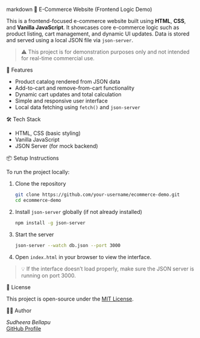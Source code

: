 markdown
 🛒 E-Commerce Website (Frontend Logic Demo)

This is a frontend-focused e-commerce website built using **HTML**, **CSS**, and **Vanilla JavaScript**. It showcases core e-commerce logic such as product listing, cart management, and dynamic UI updates. Data is stored and served using a local JSON file via `json-server`.

> ⚠️ This project is for demonstration purposes only and not intended for real-time commercial use.



🚀 Features

- Product catalog rendered from JSON data
- Add-to-cart and remove-from-cart functionality
- Dynamic cart updates and total calculation
- Simple and responsive user interface
- Local data fetching using `fetch()` and `json-server`



 🛠️ Tech Stack

- HTML, CSS (basic styling)
- Vanilla JavaScript
- JSON Server (for mock backend)



 📦 Setup Instructions

To run the project locally:

1. Clone the repository  
   ```bash
   git clone https://github.com/your-username/ecommerce-demo.git
   cd ecommerce-demo
   ```

2. Install `json-server` globally (if not already installed)  
   ```bash
   npm install -g json-server
   ```

3. Start the server  
   ```bash
   json-server --watch db.json --port 3000
   ```

4. Open `index.html` in your browser to view the interface.

> 💡 If the interface doesn’t load properly, make sure the JSON server is running on port 3000.



 📄 License

This project is open-source under the [MIT License](LICENSE).

🙋‍♂️ Author

*Sudheera Bellapu*  
[GitHub Profile](https://github.com/Sudheerabellam)
